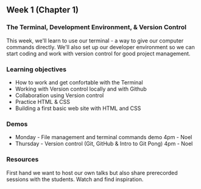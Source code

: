 ## Week 1 (Chapter 1)

### The Terminal, Development Environment, & Version Control

This week, we'll learn to use our terminal - a way to give our computer commands directly. 
We'll also set up our developer environment so we can start coding and work with version control for good project management.

### Learning objectives

* How to work and get confortable with the Terminal 
* Working with Version control locally and with Github
* Collaboration using Version control
* Practice HTML & CSS 
* Building a first basic web site with HTML and CSS 

### Demos
* Monday - File management and terminal commands demo  4pm - Noel 
* Thursday - Version control (Git, GitHub & Intro to Git Pong) 4pm - Noel 

### Resources
First hand we want to host our own talks but also share prerecorded sessions with the students. Watch and find inspiration. 

